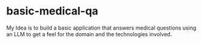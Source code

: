 # basic-medical-qa
My Idea is to build a basic application that answers medical questions using an LLM to get a feel for the domain and the technologies involved.
